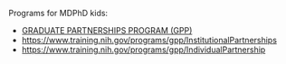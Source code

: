 Programs for MDPhD kids:

* [GRADUATE PARTNERSHIPS PROGRAM (GPP)](https://www.training.nih.gov/programs/gpp)
* https://www.training.nih.gov/programs/gpp/InstitutionalPartnerships
* https://www.training.nih.gov/programs/gpp/IndividualPartnership
